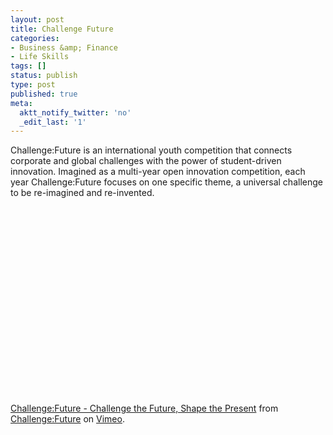 ```yaml
---
layout: post
title: Challenge Future
categories:
- Business &amp; Finance
- Life Skills
tags: []
status: publish
type: post
published: true
meta:
  aktt_notify_twitter: 'no'
  _edit_last: '1'
---
```

Challenge:Future is an international youth competition that connects corporate and global challenges with the power of student-driven innovation.
Imagined as a multi-year open innovation competition, each year Challenge:Future focuses on one specific theme, a universal challenge to be re-imagined and re-invented.

<object width="400" height="300"><param name="allowfullscreen" value="true" /><param name="allowscriptaccess" value="always" /><param name="movie" value="http://vimeo.com/moogaloop.swf?clip_id=7138846&amp;server=vimeo.com&amp;show_title=1&amp;show_byline=1&amp;show_portrait=0&amp;color=&amp;fullscreen=1" /><embed src="http://vimeo.com/moogaloop.swf?clip_id=7138846&amp;server=vimeo.com&amp;show_title=1&amp;show_byline=1&amp;show_portrait=0&amp;color=&amp;fullscreen=1" type="application/x-shockwave-flash" allowfullscreen="true" allowscriptaccess="always" width="400" height="300"></embed></object><p><a href="http://vimeo.com/7138846">Challenge:Future - Challenge the Future, Shape the Present</a> from <a href="http://vimeo.com/user2344763">Challenge:Future</a> on <a href="http://vimeo.com">Vimeo</a>.</p>

